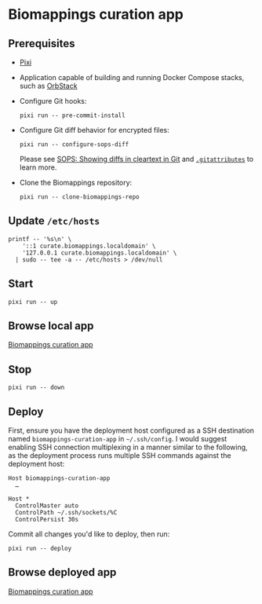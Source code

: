 <!-- vim: set ft=markdown : -->


# Biomappings curation app

## Prerequisites

* [Pixi](https://pixi.sh)

* Application capable of building and running Docker Compose stacks, such as
  [OrbStack](https://orbstack.dev)

* Configure Git hooks:

    ``` shell
    pixi run -- pre-commit-install
    ```

* Configure Git diff behavior for encrypted files:

    ``` shell
    pixi run -- configure-sops-diff
    ```

  Please see [SOPS: Showing diffs in cleartext in
  Git](https://github.com/getsops/sops#showing-diffs-in-cleartext-in-git) and
  [`.gitattributes`](.gitattributes) to learn more.

* Clone the Biomappings repository:

    ``` shell
    pixi run -- clone-biomappings-repo
    ```


## Update `/etc/hosts`

``` shell
printf -- '%s\n' \
    '::1 curate.biomappings.localdomain' \
    '127.0.0.1 curate.biomappings.localdomain' \
  | sudo -- tee -a -- /etc/hosts > /dev/null
```

## Start

``` shell
pixi run -- up
```

## Browse local app

[Biomappings curation app](https://curate.biomappings.localdomain)

## Stop

``` shell
pixi run -- down
```

## Deploy

First, ensure you have the deployment host configured as a SSH destination named
`biomappings-curation-app` in `~/.ssh/config`. I would suggest enabling SSH connection multiplexing
in a manner similar to the following, as the deployment process runs multiple SSH commands against
the deployment host:

``` text
Host biomappings-curation-app
  …

Host *
  ControlMaster auto
  ControlPath ~/.ssh/sockets/%C
  ControlPersist 30s
```

Commit all changes you'd like to deploy, then run:

``` shell
pixi run -- deploy
```

## Browse deployed app

[Biomappings curation app](https://biomappings-curation-app-lb-00cc5d7d789bc0c6.elb.us-east-1.amazonaws.com)
